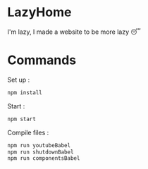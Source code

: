 # LazyHome
I'm lazy, I made a website to be more lazy :sleeping:

# Commands
Set up : 
```bash
npm install
```
Start : 
```bash
npm start
```
Compile files : 
```bash
npm run youtubeBabel
npm run shutdownBabel
npm run componentsBabel
```

